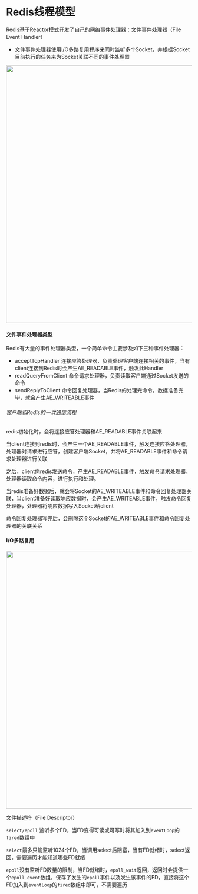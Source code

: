 # Redis线程模型

Redis基于Reactor模式开发了自己的网络事件处理器：文件事件处理器（File Event Handler）

* 文件事件处理器使用I/O多路复用程序来同时监听多个Socket，并根据Socket目前执行的任务来为Socket关联不同的事件处理器

<img src="https://img.draveness.me/2016-11-26-redis-reactor-pattern.png-1000width" width="700"/>

#### 文件事件处理器类型

Redis有大量的事件处理器类型，一个简单命令主要涉及如下三种事件处理器：

* acceptTcpHandler 连接应答处理器，负责处理客户端连接相关的事件，当有client连接到Redis时会产生AE_READABLE事件，触发此Handler
* readQueryFromClient 命令请求处理器，负责读取客户端通过Socket发送的命令
* sendReplyToClient 命令回复处理器，当Redis的处理完命令，数据准备完毕，就会产生AE_WRITEABLE事件



###### 客户端和Redis的一次通信流程

redis初始化时，会将连接应答处理器和AE_READABLE事件关联起来

当client连接到redis时，会产生一个AE_READABLE事件，触发连接应答处理器，处理器对请求进行应答，创建客户端Socket，并将AE_READABLE事件和命令请求处理器进行关联

之后，client向redis发送命令，产生AE_READABLE事件，触发命令请求处理器，处理器读取命令内容，进行执行和处理。

当redis准备好数据后，就会将Socket的AE_WRITEABLE事件和命令回复处理器关联，当client准备好读取响应数据时，会产生AE_WRITEABLE事件，触发命令回复处理器，处理器将响应数据写入Socket给client

命令回复处理器写完后，会删除这个Socket的AE_WRITEABLE事件和命令回复处理器的关联关系

#### I/O多路复用

<img src="https://img.draveness.me/2016-11-26-I:O-Multiplexing-Model.png-1000width" width="700"/>

文件描述符（File Descriptor）

`select/epoll` 监听多个FD，当FD变得可读或可写时将其加入到`eventLoop`的`fired`数组中

`select`最多只能监听1024个FD，当调用select后阻塞，当有FD就绪时，select返回，需要遍历才能知道哪些FD就绪

`epoll`没有监听FD数量的限制，当FD就绪时，`epoll_wait`返回，返回时会提供一个`epoll_event`数组，保存了发生的`epoll`事件以及发生该事件的FD，直接将这个FD加入到`eventLoop`的`fired`数组中即可，不需要遍历